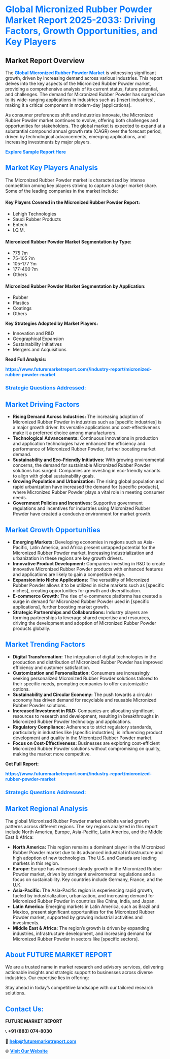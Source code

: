 <h1 style="color: #007BFF;">Global Micronized Rubber Powder Market Report 2025-2033: Driving Factors, Growth Opportunities, and Key Players</h1>

<section id="overview">
<h2>Market Report Overview</h2>
<p>The <a href="https://www.futuremarketreport.com//industry-report/micronized-rubber-powder-market" style="color: #007BFF; text-decoration: none;"><strong>Global Micronized Rubber Powder Market</strong></a> is witnessing significant growth, driven by increasing demand across various industries. This report delves into the key aspects of the Micronized Rubber Powder market, providing a comprehensive analysis of its current status, future potential, and challenges. The demand for Micronized Rubber Powder has surged due to its wide-ranging applications in industries such as [insert industries], making it a critical component in modern-day [applications].</p>
<p>As consumer preferences shift and industries innovate, the Micronized Rubber Powder market continues to evolve, offering both challenges and opportunities for stakeholders. The global market is expected to expand at a substantial compound annual growth rate (CAGR) over the forecast period, driven by technological advancements, emerging applications, and increasing investments by major players.</p>
</section>

<section id="overview">
<p><a href="https://www.futuremarketreport.com//request-sample/reportId=55127" style="color: #007BFF; text-decoration: none;"><strong>Explore Sample Report Here</strong></a></p>
</section>

<section id="key-players">
<h2 style="color: #007BFF;">Market Key Players Analysis</h2>
<p>The Micronized Rubber Powder market is characterized by intense competition among key players striving to capture a larger market share. Some of the leading companies in the market include:</p>
<h4>Key Players Covered in the Micronized Rubber Powder Report:</h4>
<ul><li>Lehigh Technologies</li><li>Saudi Rubber Products</li><li>Entech</li><li>I.Q.M.</li></ul>
<h4>Micronized Rubber Powder Market Segmentation by Type:</h4>
<ul><li>?75 ?m</li><li>75-105 ?m</li><li>105-177 ?m</li><li>177-400 ?m</li><li>Others</li></ul>

<h4>Micronized Rubber Powder Market Segmentation by Application:</h4>
<ul><li>Rubber</li><li>Plastics</li><li>Coatings</li><li>Others</li></ul>
<p><strong>Key Strategies Adopted by Market Players:</strong></p>
<ul>
<li>Innovation and R&D</li>
<li>Geographical Expansion</li>
<li>Sustainability Initiatives</li>
<li>Mergers and Acquisitions</li>
</ul>
</section>

<section>
<p><strong>Read Full Analysis: </strong></p><a href="https://www.futuremarketreport.com//industry-report/micronized-rubber-powder-market" style="color: #007BFF; text-decoration: none;"><strong>https://www.futuremarketreport.com//industry-report/micronized-rubber-powder-market</strong></a>
<h3 style="color: #007BFF;">Strategic Questions Addressed:</h3>
</section>

<section id="driving-factors">
<h2 style="color: #007BFF;">Market Driving Factors</h2>
<ul>
<li><strong>Rising Demand Across Industries:</strong> The increasing adoption of Micronized Rubber Powder in industries such as [specific industries] is a major growth driver. Its versatile applications and cost-effectiveness make it a preferred choice among manufacturers.</li>
<li><strong>Technological Advancements:</strong> Continuous innovations in production and application technologies have enhanced the efficiency and performance of Micronized Rubber Powder, further boosting market demand.</li>
<li><strong>Sustainability and Eco-Friendly Initiatives:</strong> With growing environmental concerns, the demand for sustainable Micronized Rubber Powder solutions has surged. Companies are investing in eco-friendly variants to align with global sustainability goals.</li>
<li><strong>Growing Population and Urbanization:</strong> The rising global population and rapid urbanization have increased the demand for [specific products], where Micronized Rubber Powder plays a vital role in meeting consumer needs.</li>
<li><strong>Government Policies and Incentives:</strong> Supportive government regulations and incentives for industries using Micronized Rubber Powder have created a conducive environment for market growth.</li>
</ul>
</section>

<section id="growth-opportunities">
<h2 style="color: #007BFF;">Market Growth Opportunities</h2>
<ul>
<li><strong>Emerging Markets:</strong> Developing economies in regions such as Asia-Pacific, Latin America, and Africa present untapped potential for the Micronized Rubber Powder market. Increasing industrialization and urbanization in these regions are key growth drivers.</li>
<li><strong>Innovative Product Development:</strong> Companies investing in R&D to create innovative Micronized Rubber Powder products with enhanced features and applications are likely to gain a competitive edge.</li>
<li><strong>Expansion into Niche Applications:</strong> The versatility of Micronized Rubber Powder allows it to be utilized in niche markets such as [specific niches], creating opportunities for growth and diversification.</li>
<li><strong>E-commerce Growth:</strong> The rise of e-commerce platforms has created a surge in demand for Micronized Rubber Powder used in [specific applications], further boosting market growth.</li>
<li><strong>Strategic Partnerships and Collaborations:</strong> Industry players are forming partnerships to leverage shared expertise and resources, driving the development and adoption of Micronized Rubber Powder products globally.</li>
</ul>
</section>

<section id="trending-factors">
<h2 style="color: #007BFF;">Market Trending Factors</h2>
<ul>
<li><strong>Digital Transformation:</strong> The integration of digital technologies in the production and distribution of Micronized Rubber Powder has improved efficiency and customer satisfaction.</li>
<li><strong>Customization and Personalization:</strong> Consumers are increasingly seeking personalized Micronized Rubber Powder solutions tailored to their specific needs, prompting companies to offer customizable options.</li>
<li><strong>Sustainability and Circular Economy:</strong> The push towards a circular economy has driven demand for recyclable and reusable Micronized Rubber Powder solutions.</li>
<li><strong>Increased Investment in R&D:</strong> Companies are allocating significant resources to research and development, resulting in breakthroughs in Micronized Rubber Powder technology and applications.</li>
<li><strong>Regulatory Compliance:</strong> Adherence to strict regulatory standards, particularly in industries like [specific industries], is influencing product development and quality in the Micronized Rubber Powder market.</li>
<li><strong>Focus on Cost-Effectiveness:</strong> Businesses are exploring cost-efficient Micronized Rubber Powder solutions without compromising on quality, making the market more competitive.</li>
</ul>
</section>

<section>
<p><strong>Get Full Report: </strong></p><a href="https://www.futuremarketreport.com//industry-report/micronized-rubber-powder-market" style="color: #007BFF; text-decoration: none;"><strong>https://www.futuremarketreport.com//industry-report/micronized-rubber-powder-market</strong></a>
<h3 style="color: #007BFF;">Strategic Questions Addressed:</h3>
</section>


<section id="regional-analysis">
<h2 style="color: #007BFF;">Market Regional Analysis</h2>
<p>The global Micronized Rubber Powder market exhibits varied growth patterns across different regions. The key regions analyzed in this report include North America, Europe, Asia-Pacific, Latin America, and the Middle East & Africa:</p>
<ul>
<li><strong>North America:</strong> This region remains a dominant player in the Micronized Rubber Powder market due to its advanced industrial infrastructure and high adoption of new technologies. The U.S. and Canada are leading markets in this region.</li>
<li><strong>Europe:</strong> Europe has witnessed steady growth in the Micronized Rubber Powder market, driven by stringent environmental regulations and a focus on sustainability. Key countries include Germany, France, and the U.K.</li>
<li><strong>Asia-Pacific:</strong> The Asia-Pacific region is experiencing rapid growth, fueled by industrialization, urbanization, and increasing demand for Micronized Rubber Powder in countries like China, India, and Japan.</li>
<li><strong>Latin America:</strong> Emerging markets in Latin America, such as Brazil and Mexico, present significant opportunities for the Micronized Rubber Powder market, supported by growing industrial activities and investments.</li>
<li><strong>Middle East & Africa:</strong> The region’s growth is driven by expanding industries, infrastructure development, and increasing demand for Micronized Rubber Powder in sectors like [specific sectors].</li>
</ul>
</section>

<footer>
<h2 style="color: #007BFF;">About FUTURE MARKET REPORT</h2>
<p>We are a trusted name in market research and advisory services, delivering actionable insights and strategic support to businesses across diverse industries. Our expertise lies in offering:</p>

<p>Stay ahead in today’s competitive landscape with our tailored research solutions.</p>

<h2 style="color: #007BFF;">Contact Us:</h2>
<p><strong>FUTURE MARKET REPORT</strong></p>
<p>📞 <strong>+91 (883) 074-8030</strong></p>
<p>📧 <strong><a href="mailto:help@futuremarketreport.com" style="color: #007BFF;">help@futuremarketreport.com</a></strong></p>
<p>🌐 <strong><a href="https://www.futuremarketreport.com/" style="color: #007BFF;">Visit Our Website</a></strong></p>
</footer>